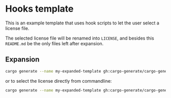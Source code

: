 # Hooks template

This is an example template that uses hook scripts to let the user select a license file.

The selected license file will be renamed into `LICENSE`, and besides this `README.md` be the only files left after expansion.

## Expansion

```sh
cargo generate --name my-expanded-template gh:cargo-generate/cargo-generate example-templates/hooks
```

or to select the license directly from commandline:

```sh
cargo generate --name my-expanded-template gh:cargo-generate/cargo-generate example-templates/hooks -d license=mit
```
